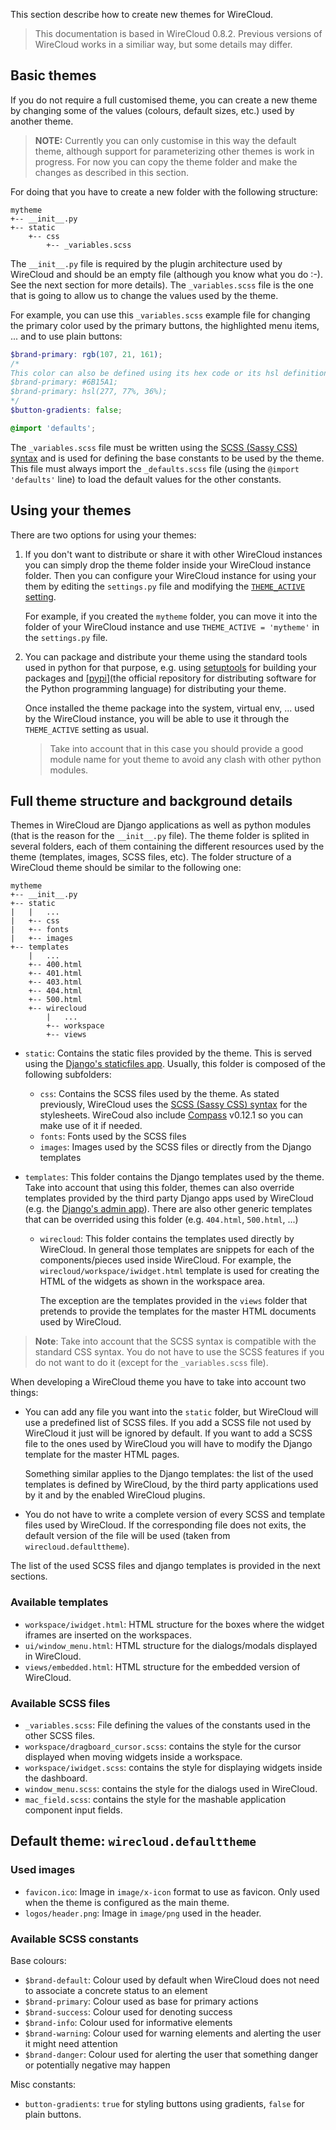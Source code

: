 This section describe how to create new themes for WireCloud.

> This documentation is based in WireCloud 0.8.2. Previous versions of WireCloud
> works in a similiar way, but some details may differ.

## Basic themes

If you do not require a full customised theme, you can create a new theme by
changing some of the values (colours, default sizes, etc.) used by another
theme.

> **NOTE:** Currently you can only customise in this way the default theme,
> although support for parameterizing other themes is work in progress. For now
> you can copy the theme folder and make the changes as described in this
> section.

For doing that you have to create a new folder with the following structure:

```
mytheme
+-- __init__.py
+-- static
    +-- css
        +-- _variables.scss
```

The `__init__.py` file is required by the plugin architecture used by WireCloud
and should be an empty file (although you know what you do :-). See the next
section for more details). The `_variables.scss` file is the one that is going
to allow us to change the values used by the theme.

For example, you can use this `_variables.scss` example file for changing the
primary color used by the primary buttons, the highlighted menu items, ... and
to use plain buttons:

```SCSS
$brand-primary: rgb(107, 21, 161);
/*
This color can also be defined using its hex code or its hsl definition:
$brand-primary: #6B15A1;
$brand-primary: hsl(277, 77%, 36%);
*/
$button-gradients: false;

@import 'defaults';
```

The `_variables.scss` file must be written using the [SCSS (Sassy CSS) syntax]
and is used for defining the base constants to be used by the theme. This file
must always import the `_defaults.scss` file (using the `@import 'defaults'`
line) to load the default values for the other constants.

[SCSS (Sassy CSS) syntax]: http://sass-lang.com/guide


## Using your themes

There are two options for using your themes:

1.  If you don't want to distribute or share it with other WireCloud instances
    you can simply drop the theme folder inside your WireCloud instance folder.
    Then you can configure your WireCloud instance for using your them by
    editing the `settings.py` file and modifying the [`THEME_ACTIVE`
    setting](../../installation_guide/#theme_active).

    For example, if you created the `mytheme` folder, you can move it into the
    folder of your WireCloud instance and use `THEME_ACTIVE = 'mytheme'` in the
    `settings.py` file.

2.  You can package and distribute your theme using the standard tools used in
    python for that purpose, e.g. using [setuptools] for building your packages
    and [[pypi]](the official repository for distributing software for the Python
    programming language) for distributing your theme.

    Once installed the theme package into the system, virtual env, ... used by
    the WireCloud instance, you will be able to use it through the `THEME_ACTIVE`
    setting as usual.

    > Take into account that in this case you should provide a good module name
    > for yout theme to avoid any clash with other python modules.

[setuptools]: http://pythonhosted.org/setuptools/
[pypi]: https://pypi.python.org/pypi


## Full theme structure and background details

Themes in WireCloud are Django applications as well as python modules (that is
the reason for the `__init__.py` file). The theme folder is splited in several
folders, each of them containing the different resources used by the theme
(templates, images, SCSS files, etc). The folder structure of a WireCloud theme
should be similar to the following one:

```
mytheme
+-- __init__.py
+-- static
|   |   ...
|   +-- css
|   +-- fonts
|   +-- images
+-- templates
    |   ...
    +-- 400.html
    +-- 401.html
    +-- 403.html
    +-- 404.html
    +-- 500.html
    +-- wirecloud
        |   ...
        +-- workspace
        +-- views

```

- `static`: Contains the static files provided by the theme. This is served using
  the [Django's staticfiles app]. Usually, this folder is composed of the
  following subfolders:

    - `css`: Contains the SCSS files used by the theme. As stated previously,
      WireCloud uses the [SCSS (Sassy CSS) syntax] for the stylesheets. WireCoud
      also include [Compass] v0.12.1 so you can make use of it if needed.
    - `fonts`: Fonts used by the SCSS files
    - `images`: Images used by the SCSS files or directly from the Django
      templates

- `templates`: This folder contains the Django templates used by the theme.
  Take into account that using this folder, themes can also override templates
  provided by the third party Django apps used by WireCloud (e.g. the
  [Django's admin app]). There are also other generic templates that can be
  overrided using this folder (e.g. `404.html`, `500.html`, ...)

    - `wirecloud`: This folder contains the templates used directly by
        WireCloud. In general those templates are snippets for each of the
        components/pieces used inside WireCloud. For example, the
        `wirecloud/workspace/iwidget.html` template is used for creating the
        HTML of the widgets as shown in the workspace area.

        The exception are the templates provided in the `views` folder that
        pretends to provide the templates for the master HTML documents used by
        WireCloud.


> **Note**: Take into account that the SCSS syntax is compatible with the
> standard CSS syntax. You do not have to use the SCSS features if you do not
> want to do it (except for the `_variables.scss` file).

When developing a WireCloud theme you have to take into account two things:

-   You can add any file you want into the `static` folder, but WireCloud will
    use a predefined list of SCSS files. If you add a SCSS file not used by
    WireCloud it just will be ignored by default. If you want to add a SCSS file
    to the ones used by WireCloud you will have to modify the Django template
    for the master HTML pages.

    Something similar applies to the Django templates: the list of the used
    templates is defined by WireCloud, by the third party applications used by
    it and by the enabled WireCloud plugins.

-   You do not have to write a complete version of every SCSS and template files
    used by WireCloud. If the corresponding file does not exits, the default
    version of the file will be used (taken from `wirecloud.defaulttheme`).

The list of the used SCSS files and django templates is provided in the next
sections.


[Compass]: http://compass-style.org/help/tutorials/integration/
[Django's admin app]: https://docs.djangoproject.com/en/1.8/ref/contrib/admin/#admin-overriding-templates
[Django's staticfiles app]: https://docs.djangoproject.com/en/1.6/ref/contrib/staticfiles/


### Available templates

- `workspace/iwidget.html`: HTML structure for the boxes where the widget
  iframes are inserted on the workspaces.
- `ui/window_menu.html`: HTML structure for the dialogs/modals displayed in
  WireCloud.
- `views/embedded.html`: HTML structure for the embedded version of WireCloud.


### Available SCSS files

- `_variables.scss`: File defining the values of the constants used in the other
  SCSS files.
- `workspace/dragboard_cursor.scss`: contains the style for the cursor
  displayed when moving widgets inside a workspace.
- `workspace/iwidget.scss`: contains the style for displaying widgets inside the
  dashboard.
- `window_menu.scss`: contains the style for the dialogs used in WireCloud.
- `mac_field.scss`: contains the style for the mashable application component
  input fields.


## Default theme: `wirecloud.defaulttheme`

### Used images

- `favicon.ico`: Image in `image/x-icon` format to use as favicon. Only used
  when the theme is configured as the main theme.
- `logos/header.png`: Image in `image/png` used in the header.

### Available SCSS constants

Base colours:

- `$brand-default`: Colour used by default when WireCloud does not need to
  associate a concrete status to an element
- `$brand-primary`: Colour used as base for primary actions
- `$brand-success`: Colour used for denoting success
- `$brand-info`: Colour used for informative elements
- `$brand-warning`: Colour used for warning elements and alerting the user it
  might need attention
- `$brand-danger`: Colour used for alerting the user that something danger or
  potentially negative may happen


Misc constants:

- `button-gradients`: `true` for styling buttons using gradients, `false` for
  plain buttons.

